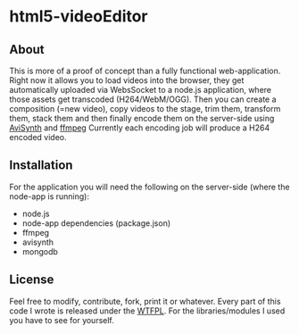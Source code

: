 html5-videoEditor
=================

About
-----

This is more of a proof of concept than a fully functional web-application.
Right now it allows you to load videos into the browser, they get automatically uploaded via WebsSocket to a node.js application, where those assets get transcoded (H264/WebM/OGG).
Then you can  create a composition (=new video), copy videos to the stage, trim them, transform them, stack them and then finally encode them on the server-side using [AviSynth](http://www.avisynth.org) and [ffmpeg](http://www.ffmpeg.org)
Currently each encoding job will produce a H264 encoded video.

Installation
------------

For the application you will need the following on the server-side (where the node-app is running):

* node.js
* node-app dependencies (package.json)
* ffmpeg
* avisynth
* mongodb

License
-------
Feel free to modify, contribute, fork, print it or whatever.
Every part of this code I wrote is released under the [WTFPL](http://www.wtfpl.net/).
For the libraries/modules I used you have to see for yourself.